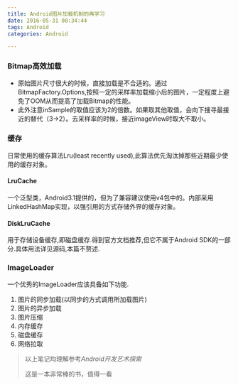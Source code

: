 ```yaml
---
title: Android图片加载机制的再学习
date: 2016-05-31 00:34:44
tags: Android
categories: Android

---
```


### Bitmap高效加载

 - 原始图片尺寸很大的时候，直接加载是不合适的。通过BitmapFactory.Options,按照一定的采样率加载缩小后的图片，一定程度上避免了OOM从而提高了加载Bitmap的性能。
 - 此外注意inSample的取值应该为2的倍数。如果取其他取值，会向下搜寻最接近的替代（3->2）。去采样率的时候，接近imageView时取大不取小。

### 缓存
日常使用的缓存算法Lru(least recently used),此算法优先淘汰掉那些近期最少使用的缓存对象。

#### LruCache
一个泛型类，Android3.1提供的，但为了兼容建议使用v4包中的。内部采用LinkedHashMap实现，以强引用的方式存储外界的缓存对象。

#### DiskLruCache
用于存储设备缓存,即磁盘缓存.得到官方文档推荐,但它不属于Android SDK的一部分.具体用法详见源码,本篇不赘述.

### ImageLoader
一个优秀的ImageLoader应该具备如下功能.

 1. 图片的同步加载(以同步的方式调用所加载图片)
 2. 图片的异步加载
 3. 图片压缩
 4. 内存缓存
 5. 磁盘缓存
 6. 网络拉取

>以上笔记均理解参考*Android开发艺术探索* 
>
>这是一本非常棒的书，值得一看